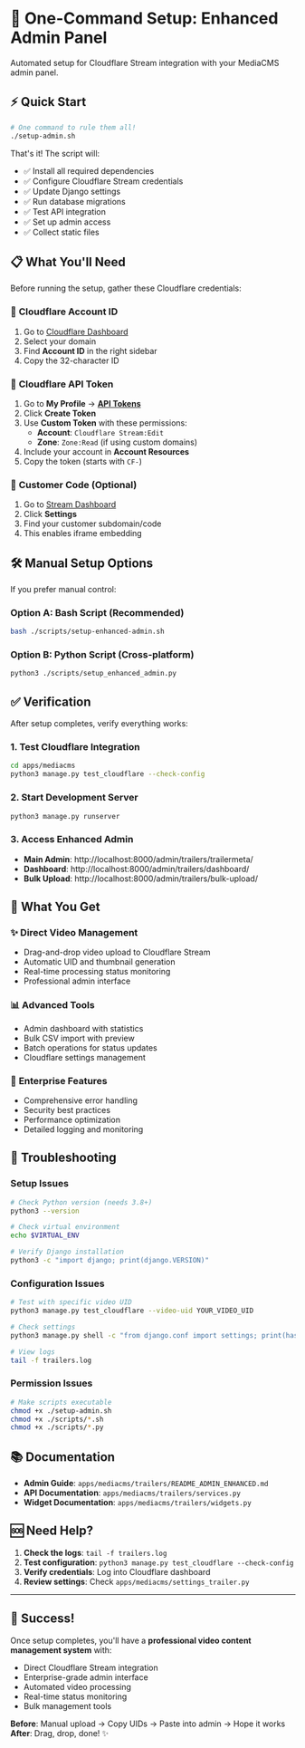 # 🚀 One-Command Setup: Enhanced Admin Panel

Automated setup for Cloudflare Stream integration with your MediaCMS admin panel.

## ⚡ Quick Start

```bash
# One command to rule them all!
./setup-admin.sh
```

That's it! The script will:
- ✅ Install all required dependencies 
- ✅ Configure Cloudflare Stream credentials
- ✅ Update Django settings
- ✅ Run database migrations
- ✅ Test API integration
- ✅ Set up admin access
- ✅ Collect static files

## 📋 What You'll Need

Before running the setup, gather these Cloudflare credentials:

### 🔑 **Cloudflare Account ID**
1. Go to [Cloudflare Dashboard](https://dash.cloudflare.com)
2. Select your domain
3. Find **Account ID** in the right sidebar
4. Copy the 32-character ID

### 🔑 **Cloudflare API Token**
1. Go to **My Profile** → **[API Tokens](https://dash.cloudflare.com/profile/api-tokens)**
2. Click **Create Token**
3. Use **Custom Token** with these permissions:
   - **Account**: `Cloudflare Stream:Edit`
   - **Zone**: `Zone:Read` (if using custom domains)
4. Include your account in **Account Resources**
5. Copy the token (starts with `CF-`)

### 🔑 **Customer Code** (Optional)
1. Go to [Stream Dashboard](https://dash.cloudflare.com/stream)
2. Click **Settings**
3. Find your customer subdomain/code
4. This enables iframe embedding

## 🛠️ Manual Setup Options

If you prefer manual control:

### Option A: Bash Script (Recommended)
```bash
bash ./scripts/setup-enhanced-admin.sh
```

### Option B: Python Script (Cross-platform)
```bash
python3 ./scripts/setup_enhanced_admin.py
```

## ✅ Verification

After setup completes, verify everything works:

### 1. Test Cloudflare Integration
```bash
cd apps/mediacms
python3 manage.py test_cloudflare --check-config
```

### 2. Start Development Server
```bash
python3 manage.py runserver
```

### 3. Access Enhanced Admin
- **Main Admin**: http://localhost:8000/admin/trailers/trailermeta/
- **Dashboard**: http://localhost:8000/admin/trailers/dashboard/
- **Bulk Upload**: http://localhost:8000/admin/trailers/bulk-upload/

## 🎯 What You Get

### ✨ **Direct Video Management**
- Drag-and-drop video upload to Cloudflare Stream
- Automatic UID and thumbnail generation
- Real-time processing status monitoring
- Professional admin interface

### 📊 **Advanced Tools**
- Admin dashboard with statistics
- Bulk CSV import with preview
- Batch operations for status updates
- Cloudflare settings management

### 🔧 **Enterprise Features**
- Comprehensive error handling
- Security best practices
- Performance optimization
- Detailed logging and monitoring

## 🔧 Troubleshooting

### Setup Issues
```bash
# Check Python version (needs 3.8+)
python3 --version

# Check virtual environment
echo $VIRTUAL_ENV

# Verify Django installation
python3 -c "import django; print(django.VERSION)"
```

### Configuration Issues
```bash
# Test with specific video UID
python3 manage.py test_cloudflare --video-uid YOUR_VIDEO_UID

# Check settings
python3 manage.py shell -c "from django.conf import settings; print(hasattr(settings, 'CLOUDFLARE_ACCOUNT_ID'))"

# View logs
tail -f trailers.log
```

### Permission Issues
```bash
# Make scripts executable
chmod +x ./setup-admin.sh
chmod +x ./scripts/*.sh
chmod +x ./scripts/*.py
```

## 📚 Documentation

- **Admin Guide**: `apps/mediacms/trailers/README_ADMIN_ENHANCED.md`
- **API Documentation**: `apps/mediacms/trailers/services.py`
- **Widget Documentation**: `apps/mediacms/trailers/widgets.py`

## 🆘 Need Help?

1. **Check the logs**: `tail -f trailers.log`
2. **Test configuration**: `python3 manage.py test_cloudflare --check-config`
3. **Verify credentials**: Log into Cloudflare dashboard
4. **Review settings**: Check `apps/mediacms/settings_trailer.py`

---

## 🎉 Success!

Once setup completes, you'll have a **professional video content management system** with:
- Direct Cloudflare Stream integration
- Enterprise-grade admin interface
- Automated video processing
- Real-time status monitoring
- Bulk management tools

**Before**: Manual upload → Copy UIDs → Paste into admin → Hope it works
**After**: Drag, drop, done! ✨